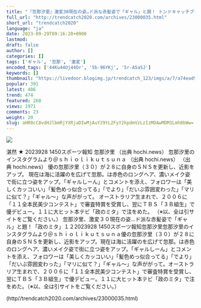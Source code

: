 ```yaml
---
title: "『忽那汐里』激変30現在の姿…ド派な赤髪姿で「ギャル」と題！ トンドキャッチブログ"
full_url: "http://trendcatch2020.com/archives/23000035.html"
short_url: "trendcatch2020"
language: "ja"
date: 2023-09-29T09:16:20+0900
lastmod: 
draft: false
author: []
categories: []
tags: ['ギャル', '忽那', '激変']
encoded_tags: ['44Ku44Oj44Or', '5b-96YKj', '5r-A5aSJ']
keywords: []
thumbnail: "https://livedoor.blogimg.jp/trendcatch_123/imgs/a/7/a74ead93.jpg"
popular: 391
latest: 486
trend: 474
featured: 260
views: 1971
comments: 23
weight: 20
slug: aHR0cC8vdHJlbmRjYXRjaDIwMjAuY29tL2FyY2hpdmVzLzIzMDAwMDM1Lmh0bWw=
---
```


![](https://livedoor.blogimg.jp/trendcatch_123/imgs/a/7/a74ead93.jpg)

湛然 ★ 2023928 1450スポーツ報知 忽那汐里 （出典 hochi.news） 忽那汐里のインスタグラムより＠ｓｈｉｏｌｉｋｕｔｓｕｎａ （出典 hochi.news） （出典 hochi.news） 優の忽那汐里（３０）が２８に自身のＳＮＳを更新し、近影をアップ。 現在は海に活躍のを広げて忽那。は赤色のロングヘア、濃いメイク姿で街に立つ姿をアップ。「ギャルしーん」とコメントを添え、フォロワーは「美しくカッコいい」「髪色めっ似合ってる」「でより」「だいぶ雰囲変わった」「マリに似て？」「ギャル～」な声ががって。 オーストラリア生まれで、２００６に「１１全本民美少コンテスト」で審査特賞を受賞し、翌にＴＢＳ「３Ｂ組生」で優デビュー。１１に大ヒット本テビ「政のミタ」で注をめた。 （※以、全は引サイトをご覧ください。） 忽那汐里、激変３０現在の姿…ド派な赤髪姿で「ギャル」と題！「政のミタ」１２2023928 1450スポーツ報知忽那汐里忽那汐里のインスタグラムより＠ｓｈｉｏｌｉｋｕｔｓｕｎａ優の忽那汐里（３０）が２８に自身のＳＮＳを更新し、近影をアップ。現在は海に活躍のを広げて忽那。は赤色のロングヘア、濃いメイク姿で街に立つ姿をアップ。「ギャルしーん」とコメントを添え、フォロワーは「美しくカッコいい」「髪色めっ似合ってる」「でより」「だいぶ雰囲変わった」「マリに似て？」「ギャル～」な声ががって。オーストラリア生まれで、２００６に「１１全本民美少コンテスト」で審査特賞を受賞し、翌にＴＢＳ「３Ｂ組生」で優デビュー。１１に大ヒット本テビ「政のミタ」で注をめた。（※以、全は引サイトをご覧ください。）

(http//trendcatch2020.com/archives/23000035.html)
